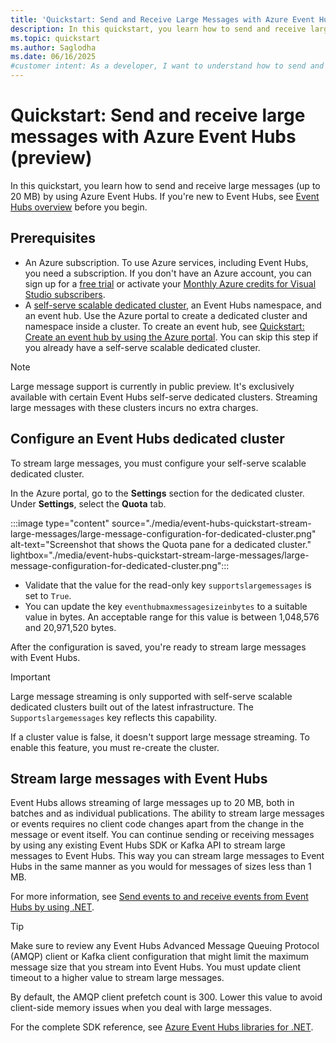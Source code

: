```yaml
---
title: 'Quickstart: Send and Receive Large Messages with Azure Event Hubs (Preview)'
description: In this quickstart, you learn how to send and receive large messages with Azure Event Hubs after you configure an Event Hubs dedicated cluster.
ms.topic: quickstart
ms.author: Saglodha
ms.date: 06/16/2025
#customer intent: As a developer, I want to understand how to send and receive large messages with Azure Event Hubs to support apps that need this ability.
---
```


# Quickstart: Send and receive large messages with Azure Event Hubs (preview)

In this quickstart, you learn how to send and receive large messages (up to 20 MB) by using Azure Event Hubs. If you're new to Event Hubs, see [Event Hubs overview](event-hubs-about.md) before you begin.

## Prerequisites

- An Azure subscription. To use Azure services, including Event Hubs, you need a subscription. If you don't have an Azure account, you can sign up for a [free trial](https://azure.microsoft.com/free/?WT.mc_id=A261C142F) or activate your [Monthly Azure credits for Visual Studio subscribers](https://azure.microsoft.com/pricing/member-offers/credit-for-visual-studio-subscribers/?WT.mc_id=A85619ABF).
- A [self-serve scalable dedicated cluster](event-hubs-dedicated-cluster-create-portal.md), an Event Hubs namespace, and an event hub. Use the Azure portal to create a dedicated cluster and namespace inside a cluster. To create an event hub, see [Quickstart: Create an event hub by using the Azure portal](event-hubs-create.md). You can skip this step if you already have a self-serve scalable dedicated cluster.

> [!NOTE]
> Large message support is currently in public preview. It's exclusively available with certain Event Hubs self-serve dedicated clusters. Streaming large messages with these clusters incurs no extra charges.

## Configure an Event Hubs dedicated cluster

To stream large messages, you must configure your self-serve scalable dedicated cluster.

In the Azure portal, go to the **Settings** section for the dedicated cluster. Under **Settings**, select the **Quota** tab.

:::image type="content" source="./media/event-hubs-quickstart-stream-large-messages/large-message-configuration-for-dedicated-cluster.png" alt-text="Screenshot that shows the Quota pane for a dedicated cluster." lightbox="./media/event-hubs-quickstart-stream-large-messages/large-message-configuration-for-dedicated-cluster.png":::

- Validate that the value for the read-only key `supportslargemessages` is set to `True`.
- You can update the key `eventhubmaxmessagesizeinbytes` to a suitable value in bytes. An acceptable range for this value is between 1,048,576 and 20,971,520 bytes.

After the configuration is saved, you're ready to stream large messages with Event Hubs.

> [!IMPORTANT]
> Large message streaming is only supported with self-serve scalable dedicated clusters built out of the latest infrastructure. The `Supportslargemessages` key reflects this capability.
>
> If a cluster value is false, it doesn't support large message streaming. To enable this feature, you must re-create the cluster.

## Stream large messages with Event Hubs

Event Hubs allows streaming of large messages up to 20 MB, both in batches and as individual publications. The ability to stream large messages or events requires no client code changes apart from the change in the message or event itself. You can continue sending or receiving messages by using any existing Event Hubs SDK or Kafka API to stream large messages to Event Hubs. This way you can stream large messages to Event Hubs in the same manner as you would for messages of sizes less than 1 MB.

For more information, see [Send events to and receive events from Event Hubs by using .NET](event-hubs-dotnet-standard-getstarted-send.md).

> [!TIP]
> Make sure to review any Event Hubs Advanced Message Queuing Protocol (AMQP) client or Kafka client configuration that might limit the maximum message size that you stream into Event Hubs. You must update client timeout to a higher value to stream large messages.
>
> By default, the AMQP client prefetch count is 300. Lower this value to avoid client-side memory issues when you deal with large messages.

For the complete SDK reference, see [Azure Event Hubs libraries for .NET](/dotnet/api/overview/azure/event-hubs).
